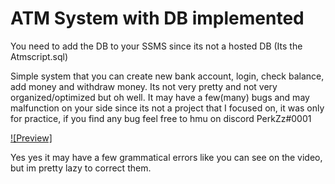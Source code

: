 # ATM System with DB implemented

You need to add the DB to your SSMS since its not a hosted DB (Its the Atmscript.sql)

Simple system that you can create new bank account, login, check balance, add money and withdraw money. Its not very pretty and not very organized/optimized but oh well.
It may have a few(many) bugs and may malfunction on your side since its not a project that I focused on, it was only for practice, if you find any bug feel free to hmu on discord PerkZz#0001

[![Preview]](https://user-images.githubusercontent.com/66210711/170095272-9bc5ceab-60ce-4856-9294-6a33228e63c3.mp4)

Yes yes it may have a few grammatical errors like you can see on the video, but im pretty lazy to correct them.



